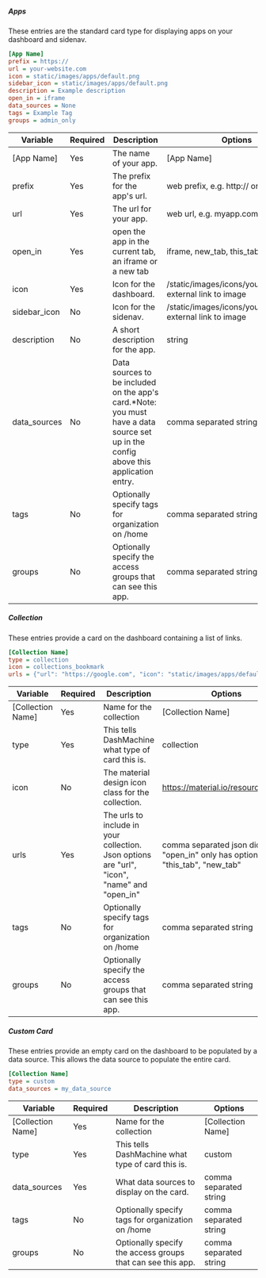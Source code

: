 
##### Apps
These entries are the standard card type for displaying apps on your dashboard and sidenav.
```ini
[App Name]
prefix = https://
url = your-website.com
icon = static/images/apps/default.png
sidebar_icon = static/images/apps/default.png
description = Example description
open_in = iframe
data_sources = None
tags = Example Tag
groups = admin_only
```

| Variable     | Required | Description                                                                                                                         | Options                                                      |
|--------------|----------|-------------------------------------------------------------------------------------------------------------------------------------|--------------------------------------------------------------|
| [App Name]   | Yes      | The name of your app.                                                                                                               | [App Name]                                                   |
| prefix       | Yes      | The prefix for the app's url.                                                                                                       | web prefix, e.g. http:// or https://                         |
| url          | Yes      | The url for your app.                                                                                                               | web url, e.g. myapp.com                                      |
| open_in      | Yes      | open the app in the current tab, an iframe or a new tab                                                                             | iframe, new_tab, this_tab                                    |
| icon         | Yes      | Icon for the dashboard.                                                                                                             | /static/images/icons/yourpicture.png, external link to image |
| sidebar_icon | No       | Icon for the sidenav.                                                                                                               | /static/images/icons/yourpicture.png, external link to image |
| description  | No       | A short description for the app.                                                                                                    | string                                                       |
| data_sources | No       | Data sources to be included on the app's card.*Note: you must have a data source set up in the config above this application entry. | comma separated string                                       |
| tags         | No       | Optionally specify tags for organization on /home                                                                                   | comma separated string                                       |
| groups       | No       | Optionally specify the access groups that can see this app.                                                                         | comma separated string                                       |

##### Collection
These entries provide a card on the dashboard containing a list of links.
```ini
[Collection Name]
type = collection
icon = collections_bookmark
urls = {"url": "https://google.com", "icon": "static/images/apps/default.png", "name": "Google", "open_in": "new_tab"},{"url": "https://duckduckgo.com", "icon": "static/images/apps/default.png", "name": "DuckDuckGo", "open_in": "this_tab"}
```

| Variable          | Required | Description                                                                                  | Options                             |
|-------------------|----------|----------------------------------------------------------------------------------------------|-------------------------------------|
| [Collection Name] | Yes      | Name for the collection                                                                      | [Collection Name]                   |
| type              | Yes      | This tells DashMachine what type of card this is.                                            | collection                          |
| icon              | No       | The material design icon class for the collection.                                           | https://material.io/resources/icons |
| urls              | Yes      | The urls to include in your collection. Json options are "url", "icon", "name" and "open_in" | comma separated json dicts, "open_in" only has options "this_tab", "new_tab"          |
| tags              | No       | Optionally specify tags for organization on /home                                            | comma separated string              |
| groups            | No       | Optionally specify the access groups that can see this app.                                  | comma separated string              |

##### Custom Card
These entries provide an empty card on the dashboard to be populated by a data source. This allows the data source to populate the entire card.
```ini
[Collection Name]
type = custom
data_sources = my_data_source
```

| Variable          | Required | Description                                                                                  | Options                             |
|-------------------|----------|----------------------------------------------------------------------------------------------|-------------------------------------|
| [Collection Name] | Yes      | Name for the collection                                                                      | [Collection Name]                   |
| type              | Yes      | This tells DashMachine what type of card this is.                                            | custom                              |
| data_sources      | Yes      | What data sources to display on the card.                                                    | comma separated string              |
| tags              | No       | Optionally specify tags for organization on /home                                            | comma separated string              |
| groups            | No       | Optionally specify the access groups that can see this app.                                  | comma separated string              |